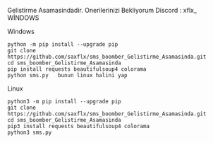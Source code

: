 Gelistirme Asamasindadir. Onerilerinizi Bekliyorum Discord : xflx_  
WİNDOWS  

  Windows  

    python -m pip install --upgrade pip
    git clone https://github.com/saxflx/sms_boomber_Gelistirme_Asamasinda.git    
    cd sms_boomber_Gelistirme_Asamasinda  
    pip install requests beautifulsoup4 colorama
    python sms.py   bunun linux halini yap
 

  Linux  

    python3 -m pip install --upgrade pip  
    git clone https://github.com/saxflx/sms_boomber_Gelistirme_Asamasinda.git  
    cd sms_boomber_Gelistirme_Asamasinda  
    pip3 install requests beautifulsoup4 colorama  
    python3 sms.py  


